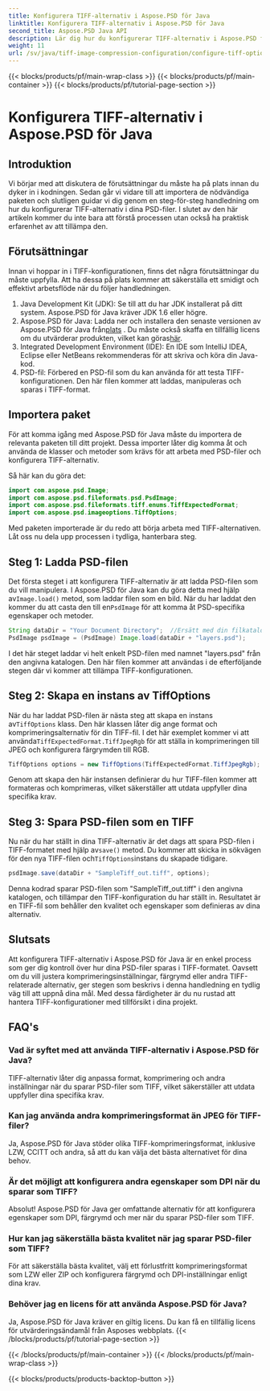 ```yaml
---
title: Konfigurera TIFF-alternativ i Aspose.PSD för Java
linktitle: Konfigurera TIFF-alternativ i Aspose.PSD för Java
second_title: Aspose.PSD Java API
description: Lär dig hur du konfigurerar TIFF-alternativ i Aspose.PSD för Java med en steg-för-steg-guide. Bemästra bildmanipulation genom att spara PSD-filer som TIFF-filer av hög kvalitet.
weight: 11
url: /sv/java/tiff-image-compression-configuration/configure-tiff-options/
---
```


{{< blocks/products/pf/main-wrap-class >}}
{{< blocks/products/pf/main-container >}}
{{< blocks/products/pf/tutorial-page-section >}}

# Konfigurera TIFF-alternativ i Aspose.PSD för Java

## Introduktion

Vi börjar med att diskutera de förutsättningar du måste ha på plats innan du dyker in i kodningen. Sedan går vi vidare till att importera de nödvändiga paketen och slutligen guidar vi dig genom en steg-för-steg handledning om hur du konfigurerar TIFF-alternativ i dina PSD-filer. I slutet av den här artikeln kommer du inte bara att förstå processen utan också ha praktisk erfarenhet av att tillämpa den.

## Förutsättningar

Innan vi hoppar in i TIFF-konfigurationen, finns det några förutsättningar du måste uppfylla. Att ha dessa på plats kommer att säkerställa ett smidigt och effektivt arbetsflöde när du följer handledningen.

1. Java Development Kit (JDK): Se till att du har JDK installerat på ditt system. Aspose.PSD för Java kräver JDK 1.6 eller högre.
2.  Aspose.PSD för Java: Ladda ner och installera den senaste versionen av Aspose.PSD för Java från[plats](https://releases.aspose.com/psd/java/) . Du måste också skaffa en tillfällig licens om du utvärderar produkten, vilket kan göras[här](https://purchase.aspose.com/temporary-license/).
3. Integrated Development Environment (IDE): En IDE som IntelliJ IDEA, Eclipse eller NetBeans rekommenderas för att skriva och köra din Java-kod.
4. PSD-fil: Förbered en PSD-fil som du kan använda för att testa TIFF-konfigurationen. Den här filen kommer att laddas, manipuleras och sparas i TIFF-format.

## Importera paket

För att komma igång med Aspose.PSD för Java måste du importera de relevanta paketen till ditt projekt. Dessa importer låter dig komma åt och använda de klasser och metoder som krävs för att arbeta med PSD-filer och konfigurera TIFF-alternativ.

Så här kan du göra det:

```java
import com.aspose.psd.Image;
import com.aspose.psd.fileformats.psd.PsdImage;
import com.aspose.psd.fileformats.tiff.enums.TiffExpectedFormat;
import com.aspose.psd.imageoptions.TiffOptions;
```

Med paketen importerade är du redo att börja arbeta med TIFF-alternativen. Låt oss nu dela upp processen i tydliga, hanterbara steg.

## Steg 1: Ladda PSD-filen

 Det första steget i att konfigurera TIFF-alternativ är att ladda PSD-filen som du vill manipulera. I Aspose.PSD för Java kan du göra detta med hjälp av`Image.load()` metod, som laddar filen som en bild. När du har laddat den kommer du att casta den till en`PsdImage` för att komma åt PSD-specifika egenskaper och metoder.

```java
String dataDir = "Your Document Directory";  //Ersätt med din filkatalog
PsdImage psdImage = (PsdImage) Image.load(dataDir + "layers.psd");
```

I det här steget laddar vi helt enkelt PSD-filen med namnet "layers.psd" från den angivna katalogen. Den här filen kommer att användas i de efterföljande stegen där vi kommer att tillämpa TIFF-konfigurationen.

## Steg 2: Skapa en instans av TiffOptions

 När du har laddat PSD-filen är nästa steg att skapa en instans av`TiffOptions` klass. Den här klassen låter dig ange format och komprimeringsalternativ för din TIFF-fil. I det här exemplet kommer vi att använda`TiffExpectedFormat.TiffJpegRgb` för att ställa in komprimeringen till JPEG och konfigurera färgrymden till RGB.

```java
TiffOptions options = new TiffOptions(TiffExpectedFormat.TiffJpegRgb);
```

Genom att skapa den här instansen definierar du hur TIFF-filen kommer att formateras och komprimeras, vilket säkerställer att utdata uppfyller dina specifika krav.

## Steg 3: Spara PSD-filen som en TIFF

 Nu när du har ställt in dina TIFF-alternativ är det dags att spara PSD-filen i TIFF-formatet med hjälp av`save()` metod. Du kommer att skicka in sökvägen för den nya TIFF-filen och`TiffOptions`instans du skapade tidigare.

```java
psdImage.save(dataDir + "SampleTiff_out.tiff", options);
```

Denna kodrad sparar PSD-filen som "SampleTiff_out.tiff" i den angivna katalogen, och tillämpar den TIFF-konfiguration du har ställt in. Resultatet är en TIFF-fil som behåller den kvalitet och egenskaper som definieras av dina alternativ.

## Slutsats

Att konfigurera TIFF-alternativ i Aspose.PSD för Java är en enkel process som ger dig kontroll över hur dina PSD-filer sparas i TIFF-formatet. Oavsett om du vill justera komprimeringsinställningar, färgrymd eller andra TIFF-relaterade alternativ, ger stegen som beskrivs i denna handledning en tydlig väg till att uppnå dina mål. Med dessa färdigheter är du nu rustad att hantera TIFF-konfigurationer med tillförsikt i dina projekt.

## FAQ's

### Vad är syftet med att använda TIFF-alternativ i Aspose.PSD för Java?
TIFF-alternativ låter dig anpassa format, komprimering och andra inställningar när du sparar PSD-filer som TIFF, vilket säkerställer att utdata uppfyller dina specifika krav.

### Kan jag använda andra komprimeringsformat än JPEG för TIFF-filer?
Ja, Aspose.PSD för Java stöder olika TIFF-komprimeringsformat, inklusive LZW, CCITT och andra, så att du kan välja det bästa alternativet för dina behov.

### Är det möjligt att konfigurera andra egenskaper som DPI när du sparar som TIFF?
Absolut! Aspose.PSD för Java ger omfattande alternativ för att konfigurera egenskaper som DPI, färgrymd och mer när du sparar PSD-filer som TIFF.

### Hur kan jag säkerställa bästa kvalitet när jag sparar PSD-filer som TIFF?
För att säkerställa bästa kvalitet, välj ett förlustfritt komprimeringsformat som LZW eller ZIP och konfigurera färgrymd och DPI-inställningar enligt dina krav.

### Behöver jag en licens för att använda Aspose.PSD för Java?
Ja, Aspose.PSD för Java kräver en giltig licens. Du kan få en tillfällig licens för utvärderingsändamål från Asposes webbplats.
{{< /blocks/products/pf/tutorial-page-section >}}

{{< /blocks/products/pf/main-container >}}
{{< /blocks/products/pf/main-wrap-class >}}

{{< blocks/products/products-backtop-button >}}
